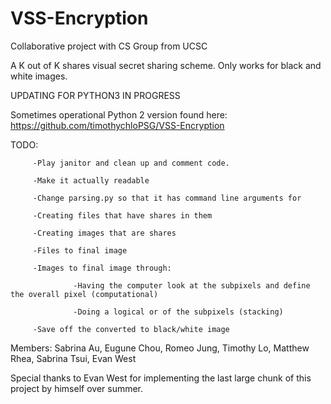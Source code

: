 # VSS-Encryption
Collaborative project with CS Group from UCSC

A K out of K shares visual secret sharing scheme. Only works for black and white images.

UPDATING FOR PYTHON3 IN PROGRESS

Sometimes operational Python 2 version found here: https://github.com/timothychloPSG/VSS-Encryption

TODO:    

         -Play janitor and clean up and comment code.
         
         -Make it actually readable
         
         -Change parsing.py so that it has command line arguments for
         
         -Creating files that have shares in them
         
         -Creating images that are shares
         
         -Files to final image
         
         -Images to final image through:
         
                  -Having the computer look at the subpixels and define the overall pixel (computational)
                  
                  -Doing a logical or of the subpixels (stacking)
                  
         -Save off the converted to black/white image

Members: Sabrina Au, Eugune Chou, Romeo Jung, Timothy Lo, Matthew Rhea,
         Sabrina Tsui, Evan West

Special thanks to Evan West for implementing the last large chunk of this project by himself over
summer.
